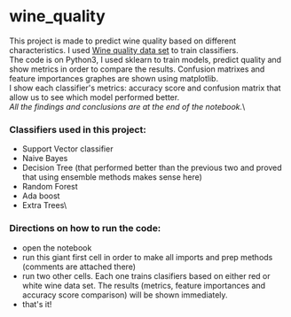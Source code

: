 # wine_quality

This project is made to predict wine quality based on different characteristics. I used [Wine quality data set](https://archive.ics.uci.edu/ml/datasets/Wine+Quality) to train classifiers.\
The code is on Python3, I used sklearn to train models, predict quality and show metrics in order to compare the results. Confusion matrixes and feature importances graphes are shown using matplotlib.\
I show each classifier's metrics: accuracy score and confusion matrix that allow us to see which model performed better.\
*All the findings and conclusions are at the end of the notebook.*\

### Classifiers used in this project:
* Support Vector classifier
* Naive Bayes
* Decision Tree (that performed better than the previous two and proved that using ensemble methods makes sense here)
* Random Forest
* Ada boost
* Extra Trees\

### Directions on how to run the code:
* open the notebook
* run this giant first cell in order to make all imports and prep methods (comments are attached there)
* run two other cells. Each one trains clasifiers based on either red or white wine data set. The results (metrics, feature importances and accuracy score comparison) will be shown immediately.
* that's it!
